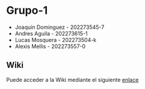 # Grupo-1

* Joaquín Dominguez - 202273545-7
* Andres Aguila - 202273615-1
* Lucas Mosquera - 202273504-k
* Alexis Mellis - 202273557-0

## Wiki

Puede acceder a la Wiki mediante el siguiente [enlace](https://github.com/siroale/Grupo-1/wiki)
